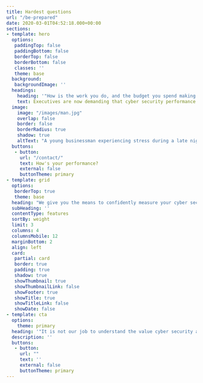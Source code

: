 ```yaml
---
title: Hardest questions
url: "/be-prepared"
date: 2020-03-01T04:52:18.000+00:00
sections:
- template: hero
  options:
   paddingTop: false
   paddingBottom: false
   borderTop: false
   borderBottom: false
   classes: ''
   theme: base  
  background:
   backgroundImage: '' 
  headings:
    heading: '"How is the work you do, and the budget you spend making a difference?"'
    text: Executives are now demanding that cyber security performance is accountable, transparent and of business value. 
  image:
    image: "/images/man.jpg"
    overlap: false
    border: false
    borderRadius: true
    shadow: true
    altText: "A young businessman experiencing stress during a late night at work"
  buttons:
   - button:
     url: "/contact/"
     text: How's your performance? 
     external: false
     buttonTheme: primary
- template: grid
  options:
   borderTop: true
   theme: base
  heading: "We give you the means to confidently measure your cyber security so you can clearly communicate with your senior leadership and the Board."
  subHeading: '' 
  contentType: features
  sortBy: weight
  limit: 3
  columns: 4
  columnsMobile: 12
  marginBottom: 2
  align: left
  card:
   partial: card
   border: true
   padding: true
   shadow: true
   showThumbnail: true
   showThumbnailLink: false 
   showFooter: true
   showTitle: true
   showTitleLink: false 
   showDate: false
- template: cta
  options:
    theme: primary
  heading: '"It is not our job to understand the value cyber security adds. It is your job to demonstrate it, to make it real every single day."'
  description: ''  
  buttons:
   - button: 
     url: ""
     text: '' 
     external: false
     buttonTheme: primary
---
```

